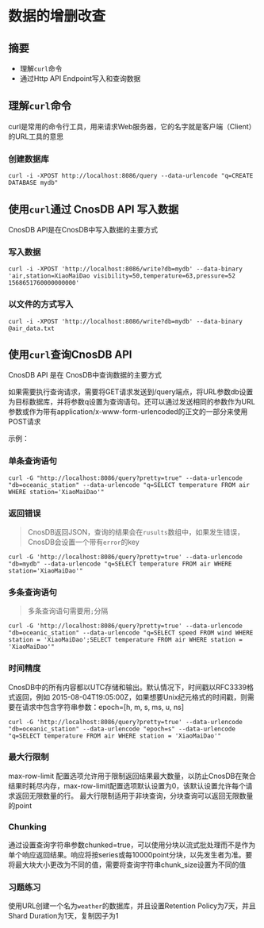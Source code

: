 # 数据的增删改查

##  摘要

- 理解`curl`命令
- 通过Http API Endpoint写入和查询数据

## 理解`curl`命令

curl是常用的命令行工具，用来请求Web服务器，它的名字就是客户端（Client）的URL工具的意思

### 创建数据库
```shell
curl -i -XPOST http://localhost:8086/query --data-urlencode "q=CREATE DATABASE mydb"
```

## 使用`curl`通过 CnosDB API 写入数据
CnosDB API是在CnosDB中写入数据的主要方式

### 写入数据
```shell
curl -i -XPOST 'http://localhost:8086/write?db=mydb' --data-binary 'air,station=XiaoMaiDao visibility=50,temperature=63,pressure=52 1568651760000000000'
```

### 以文件的方式写入
```shell
curl -i -XPOST 'http://localhost:8086/write?db=mydb' --data-binary @air_data.txt
```

## 使用`curl`查询CnosDB API
CnosDB API 是在 CnosDB中查询数据的主要方式

如果需要执行查询请求，需要将GET请求发送到/query端点，将URL参数db设置为目标数据库，并将参数q设置为查询语句。还可以通过发送相同的参数作为URL参数或作为带有application/x-www-form-urlencoded的正文的一部分来使用POST请求

示例：

### 单条查询语句
```shell
curl -G "http://localhost:8086/query?pretty=true" --data-urlencode "db=oceanic_station" --data-urlencode "q=SELECT temperature FROM air WHERE station='XiaoMaiDao'"
```
### 返回错误
> CnosDB返回JSON，查询的结果会在`rusults`数组中，如果发生错误，CnosDB会设置一个带有`error`的key
```shell
curl -G 'http://localhost:8086/query?pretty=true' --data-urlencode "db=mydb" --data-urlencode "q=SELECT temperature FROM air WHERE station='XiaoMaiDao'"
```

### 多条查询语句
> 多条查询语句需要用`;`分隔
```shell
curl -G 'http://localhost:8086/query?pretty=true' --data-urlencode "db=oceanic_station" --data-urlencode "q=SELECT speed FROM wind WHERE station = 'XiaoMaiDao';SELECT temperature FROM air WHERE station = 'XiaoMaiDao'"
```

### 时间精度
CnosDB中的所有内容都以UTC存储和输出。默认情况下，时间戳以RFC3339格式返回，例如 2015-08-04T19:05:00Z，如果想要Unix纪元格式的时间戳，则需要在请求中包含字符串参数：epoch=[h, m, s, ms, u, ns]
```shell
curl -G 'http://localhost:8086/query?pretty=true' --data-urlencode "db=oceanic_station" --data-urlencode "epoch=s" --data-urlencode "q=SELECT temperature FROM air WHERE station = 'XiaoMaiDao'"
 ```

### 最大行限制
max-row-limit 配置选项允许用于限制返回结果最大数量，以防止CnosDB在聚合结果时耗尽内存，max-row-limit配置选项默认设置为0，该默认设置允许每个请求返回无限数量的行。
最大行限制适用于非块查询，分块查询可以返回无限数量的point

### Chunking
通过设置查询字符串参数chunked=true，可以使用分块以流式批处理而不是作为单个响应返回结果。响应将按series或每10000point分块，以先发生者为准。要将最大块大小更改为不同的值，需要将查询字符串chunk_size设置为不同的值



### 习题练习
使用URL创建一个名为`weather`的数据库，并且设置Retention Policy为7天，并且Shard Duration为1天，复制因子为1


